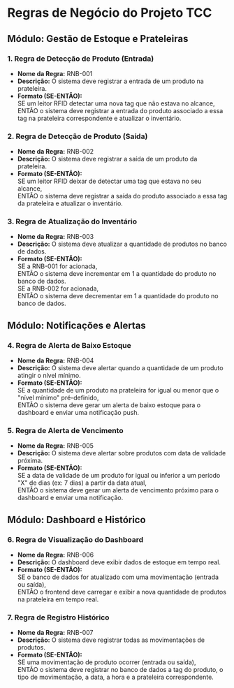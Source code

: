 # Regras de Negócio do Projeto TCC

## Módulo: Gestão de Estoque e Prateleiras

### 1. Regra de Detecção de Produto (Entrada)
- **Nome da Regra:** RNB-001  
- **Descrição:** O sistema deve registrar a entrada de um produto na prateleira.  
- **Formato (SE-ENTÃO):**  
  SE um leitor RFID detectar uma nova tag que não estava no alcance,  
  ENTÃO o sistema deve registrar a entrada do produto associado a essa tag na prateleira correspondente e atualizar o inventário.

### 2. Regra de Detecção de Produto (Saída)
- **Nome da Regra:** RNB-002  
- **Descrição:** O sistema deve registrar a saída de um produto da prateleira.  
- **Formato (SE-ENTÃO):**  
  SE um leitor RFID deixar de detectar uma tag que estava no seu alcance,  
  ENTÃO o sistema deve registrar a saída do produto associado a essa tag da prateleira e atualizar o inventário.

### 3. Regra de Atualização do Inventário
- **Nome da Regra:** RNB-003  
- **Descrição:** O sistema deve atualizar a quantidade de produtos no banco de dados.  
- **Formato (SE-ENTÃO):**  
  SE a RNB-001 for acionada,  
  ENTÃO o sistema deve incrementar em 1 a quantidade do produto no banco de dados.  
  SE a RNB-002 for acionada,  
  ENTÃO o sistema deve decrementar em 1 a quantidade do produto no banco de dados.

## Módulo: Notificações e Alertas

### 4. Regra de Alerta de Baixo Estoque
- **Nome da Regra:** RNB-004  
- **Descrição:** O sistema deve alertar quando a quantidade de um produto atingir o nível mínimo.  
- **Formato (SE-ENTÃO):**  
  SE a quantidade de um produto na prateleira for igual ou menor que o "nível mínimo" pré-definido,  
  ENTÃO o sistema deve gerar um alerta de baixo estoque para o dashboard e enviar uma notificação push.

### 5. Regra de Alerta de Vencimento
- **Nome da Regra:** RNB-005  
- **Descrição:** O sistema deve alertar sobre produtos com data de validade próxima.  
- **Formato (SE-ENTÃO):**  
  SE a data de validade de um produto for igual ou inferior a um período "X" de dias (ex: 7 dias) a partir da data atual,  
  ENTÃO o sistema deve gerar um alerta de vencimento próximo para o dashboard e enviar uma notificação.

## Módulo: Dashboard e Histórico

### 6. Regra de Visualização do Dashboard
- **Nome da Regra:** RNB-006  
- **Descrição:** O dashboard deve exibir dados de estoque em tempo real.  
- **Formato (SE-ENTÃO):**  
  SE o banco de dados for atualizado com uma movimentação (entrada ou saída),  
  ENTÃO o frontend deve carregar e exibir a nova quantidade de produtos na prateleira em tempo real.

### 7. Regra de Registro Histórico
- **Nome da Regra:** RNB-007  
- **Descrição:** O sistema deve registrar todas as movimentações de produtos.  
- **Formato (SE-ENTÃO):**  
  SE uma movimentação de produto ocorrer (entrada ou saída),  
  ENTÃO o sistema deve registrar no banco de dados a tag do produto, o tipo de movimentação, a data, a hora e a prateleira correspondente.
